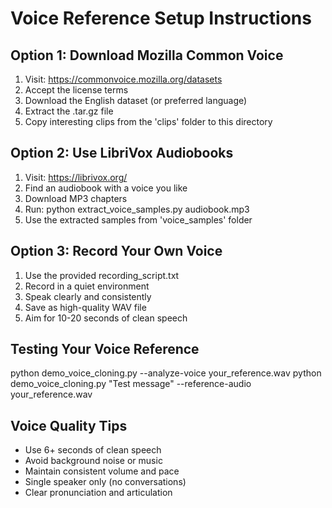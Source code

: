 # Voice Reference Setup Instructions

## Option 1: Download Mozilla Common Voice
1. Visit: https://commonvoice.mozilla.org/datasets
2. Accept the license terms
3. Download the English dataset (or preferred language)
4. Extract the .tar.gz file
5. Copy interesting clips from the 'clips' folder to this directory

## Option 2: Use LibriVox Audiobooks
1. Visit: https://librivox.org/
2. Find an audiobook with a voice you like
3. Download MP3 chapters
4. Run: python extract_voice_samples.py audiobook.mp3
5. Use the extracted samples from 'voice_samples' folder

## Option 3: Record Your Own Voice
1. Use the provided recording_script.txt
2. Record in a quiet environment
3. Speak clearly and consistently
4. Save as high-quality WAV file
5. Aim for 10-20 seconds of clean speech

## Testing Your Voice Reference
python demo_voice_cloning.py --analyze-voice your_reference.wav
python demo_voice_cloning.py "Test message" --reference-audio your_reference.wav

## Voice Quality Tips
- Use 6+ seconds of clean speech
- Avoid background noise or music
- Maintain consistent volume and pace
- Single speaker only (no conversations)
- Clear pronunciation and articulation